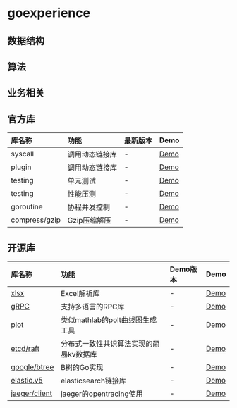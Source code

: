 # goexperience

## 数据结构

## 算法

## 业务相关

## 官方库
|库名称|功能|最新版本|Demo|
|:-|:-|:-|:-|
|syscall|调用动态链接库|-|[Demo](/loaddll)|
|plugin|调用动态链接库|-|[Demo](/plugin)|
|testing|单元测试|-|[Demo](/unittest)|
|testing|性能压测|-|[Demo](/benchmark)|
|goroutine|协程并发控制|-|[Demo](/concurrency)
|compress/gzip|Gzip压缩解压|-|[Demo](/compress/gzip)|

## 开源库

|库名称|功能|Demo版本|Demo|
|:-|:-|:-|:-|
|[xlsx](https://github.com/tealeg/xlsx)|Excel解析库|-|[Demo]()|
|[gRPC](https://github.com/grpc/go-grpc)|支持多语言的RPC库|-|[Demo](/rpc)|
|[plot](https://gonum.org/v1/plot)|类似mathlab的polt曲线图生成工具|-|[Demo](/plot)|
|[etcd/raft](https://github.com/etcd-io/etcd/raft)|分布式一致性共识算法实现的简易kv数据库|-|[Demo](/raft/raft-example)|
|[google/btree](https://github.com/google/btree)|B树的Go实现|-|[Demo](/google/btree-example)|
|[elastic.v5](https://github.com/olivere/elastic)|elasticsearch链接库|-|[Demo](/elasticsearch/README.md)|
|[jaeger/client]()|jaeger的opentracing使用|-|[Demo](/jaeger/testUdpSender)